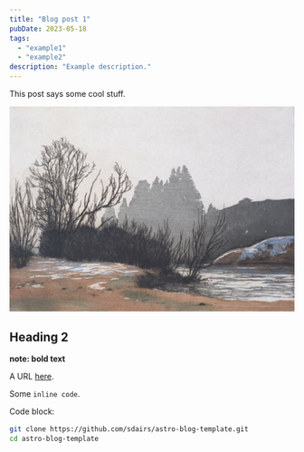 ```yaml
---
title: "Blog post 1"
pubDate: 2023-05-18
tags:
  - "example1"
  - "example2"
description: "Example description."
---
```


This post says some cool stuff.

![](./images/unsplash-image.jpg)

## Heading 2

**note: bold text**

A URL [here](/posts/blog-post-2).

Some `inline code`.


Code block:

```bash
git clone https://github.com/sdairs/astro-blog-template.git
cd astro-blog-template
```